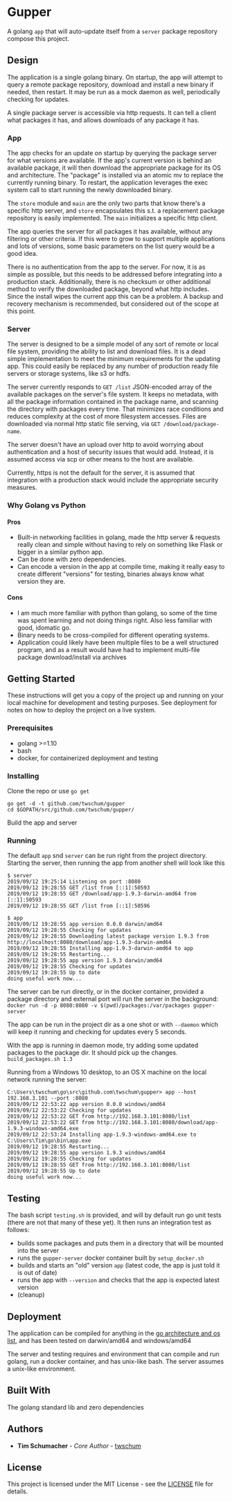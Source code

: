 # Gupper

A golang `app` that will auto-update itself from a `server` package repository compose this project.

## Design

The application is a single golang binary. On startup, the app will attempt to query a remote package repository, download and install a new binary if needed, then restart. It may be run as a mock daemon as well, periodically checking for updates.

A single package server is accessible via http requests. It can tell a client what packages it has, and allows downloads of any package it has.

### App

The app checks for an update on startup by querying the package server for what versions are available. If the app's current version is behind an available package, it will then download the appropriate package for its OS and architecture. The "package" is installed via an atomic mv to replace the currently running binary. To restart, the application leverages the exec system call to start running the newly downloaded binary.

The `store` module and `main` are the only two parts that know there's a specific http server, and `store` encapsulates this s.t. a replacement package repository is easily implemented. The `main` initializes a specific http client.

The app queries the server for all packages it has available, without any filtering or other criteria. If this were to grow to support multiple applications and lots of versions, some basic parameters on the list query would be a good idea.

There is no authentication from the app to the server. For now, it is as simple as possible, but this needs to be addressed before integrating into a production stack. Additionally, there is no checksum or other additional method to verify the downloaded package, beyond what http includes. Since the install wipes the current app this can be a problem. A backup and recovery mechanism is recommended, but considered out of the scope at this point.

### Server

The server is designed to be a simple model of any sort of remote or local file system, providing the ability to list and download files. It is a dead simple implementation to meet the minimum requirements for the updating app. This could easily be replaced by any number of production ready file servers or storage systems, like s3 or hdfs.

The server currently responds to `GET /list` JSON-encoded array of the available packages on the server's file system. It keeps no metadata, with all the package information contained in the package name, and scanning the directory with packages every time. That minimizes race conditions and reduces complexity at the cost of more filesystem accesses. Files are downloaded via normal http static file serving, via `GET /download/package-name`.

The server doesn't have an upload over http to avoid worrying about authentication and a host of security issues that would add. Instead, it is assumed access via scp or other means to the host are available.

Currently, https is not the default for the server, it is assumed that integration with a production stack would include the appropriate security measures.

### Why Golang vs Python

#### Pros
* Built-in networking facilities in golang, made the http server & requests really clean and simple without having to rely on something like Flask or bigger in a similar python app.
* Can be done with zero dependencies.
* Can encode a version in the app at compile time, making it really easy to create different "versions" for testing, binaries always know what version they are.

#### Cons
* I am much more familiar with python than golang, so some of the time was spent learning and not doing things right. Also less familiar with good, idomatic go.
* Binary needs to be cross-compiled for different operating systems.
* Application could likely have been multiple files to be a well structured program, and as a result would have had to implement multi-file package download/install via archives

## Getting Started

These instructions will get you a copy of the project up and running on your local machine for development and testing purposes. See deployment for notes on how to deploy the project on a live system.

### Prerequisites

* golang >=1.10
* bash
* docker, for containerized deployment and testing

### Installing

Clone the repo or use `go get`
```
go get -d -t github.com/twschum/gupper
cd $GOPATH/src/github.com/twschum/gupper/
```
Build the app and server

### Running

The default `app` snd `server` can be run right from the project directory.
Starting the server, then running the app from another shell will look like this
```
$ server
2019/09/12 19:25:14 Listening on port :8080
2019/09/12 19:28:55 GET /list from [::1]:50593
2019/09/12 19:28:55 GET /download/app-1.9.3-darwin-amd64 from [::1]:50593
2019/09/12 19:28:55 GET /list from [::1]:50596
```

```
$ app
2019/09/12 19:28:55 app version 0.0.0 darwin/amd64
2019/09/12 19:28:55 Checking for updates
2019/09/12 19:28:55 Downloading latest package version 1.9.3 from
http://localhost:8080/download/app-1.9.3-darwin-amd64
2019/09/12 19:28:55 Installing app-1.9.3-darwin-amd64 to app
2019/09/12 19:28:55 Restarting...
2019/09/12 19:28:55 app version 1.9.3 darwin/amd64
2019/09/12 19:28:55 Checking for updates
2019/09/12 19:28:55 Up to date
doing useful work now...
```

The server can be run directly, or in the docker container, provided a package directory and external port will run the server in the background:
`docker run -d -p 8080:8080 -v $(pwd)/packages:/var/packages gupper-server` 

The app can be run in the project dir as a one shot or with `--daemon` which will keep it running and checking for updates every 5 seconds.

With the app is running in daemon mode, try adding some updated packages to the package dir. It should pick up the changes.
`build_packages.sh 1.3`

Running from a Windows 10 desktop, to an OS X machine on the local network running the server:
```
C:\Users\twschum\go\src\github.com\twschum\gupper> app --host 192.168.3.101 --port :8080
2019/09/12 22:53:22 app version 0.0.0 windows/amd64
2019/09/12 22:53:22 Checking for updates
2019/09/12 22:53:22 GET from http://192.168.3.101:8080/list
2019/09/12 22:53:22 GET from http://192.168.3.101:8080/download/app-1.9.3-windows-amd64.exe
2019/09/12 22:53:24 Installing app-1.9.3-windows-amd64.exe to C:\Users\Tim\go\bin\app.exe
2019/09/12 19:28:55 Restarting...
2019/09/12 19:28:55 app version 1.9.3 windows/amd64
2019/09/12 19:28:55 Checking for updates
2019/09/12 19:28:55 GET from http://192.168.3.101:8080/list
2019/09/12 19:28:55 Up to date
doing useful work now...
```

## Testing

The bash script `testing.sh` is provided, and will by default run go unit tests (there are not that many of these yet). It then runs an integration test as follows:
* builds some packages and puts them in a directory that will be mounted into the server
* runs the `gupper-server` docker container built by `setup_docker.sh`
* builds and starts an "old" version `app` (latest code, the app is just told it is out of date)
* runs the app with `--version` and checks that the app is expected latest version
* (cleanup)

## Deployment

The application can be compiled for anything in the [go architecture and os list](https://github.com/golang/go/blob/master/src/go/build/syslist.go), and has been tested on darwin/amd64 and windows/amd64

The server and testing requires and environment that can compile and run golang, run a docker container, and has unix-like bash. The server assumes a unix-like environment.

## Built With

The golang standard lib and zero dependencies

## Authors

* **Tim Schumacher** - *Core Author* - [twschum](https://github.com/twschum)

## License

This project is licensed under the MIT License - see the [LICENSE](LICENSE) file for details.
